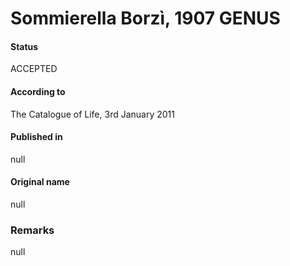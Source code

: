 Sommierella Borzì, 1907 GENUS
=======

#### Status
ACCEPTED

#### According to
The Catalogue of Life, 3rd January 2011

#### Published in
null

#### Original name
null

### Remarks
null